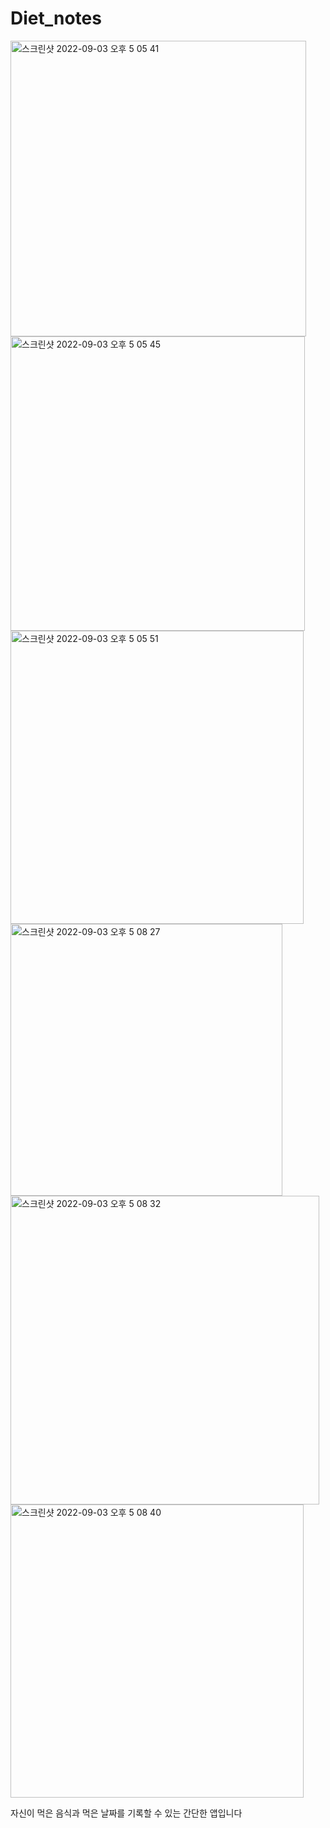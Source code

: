 # Diet_notes

<img width="473" alt="스크린샷 2022-09-03 오후 5 05 41" src="https://user-images.githubusercontent.com/102157871/188262325-d2cddb79-a1d7-40b7-b992-0dd48a8412dd.png"><img width="471" alt="스크린샷 2022-09-03 오후 5 05 45" src="https://user-images.githubusercontent.com/102157871/188262331-d0cfbb3e-c672-4c50-8cb9-8a3061eb6792.png">
<img width="469" alt="스크린샷 2022-09-03 오후 5 05 51" src="https://user-images.githubusercontent.com/102157871/188262334-94d5fe2d-cc7b-4422-9335-baecd9a1b811.png">
<img width="435" alt="스크린샷 2022-09-03 오후 5 08 27" src="https://user-images.githubusercontent.com/102157871/188262336-5f716014-2cf9-4e5b-99ec-b69829dc0606.png">
<img width="494" alt="스크린샷 2022-09-03 오후 5 08 32" src="https://user-images.githubusercontent.com/102157871/188262337-ebdcdbe1-7e2c-4673-b85d-82701cae9f72.png">
<img width="469" alt="스크린샷 2022-09-03 오후 5 08 40" src="https://user-images.githubusercontent.com/102157871/188262339-64e32dbf-83b5-4d7a-b1b7-51bda3315007.png">

자신이 먹은 음식과 먹은 날짜를 기록할 수 있는 간단한 앱입니다 
